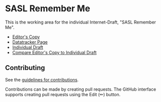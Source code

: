 # SASL Remember Me

This is the working area for the individual Internet-Draft, "SASL Remember Me".

* [Editor's Copy](https://benbucksch.github.io/sasl-rememberme/#go.draft-bucksch-sasl-rememberme.html)
* [Datatracker Page](https://datatracker.ietf.org/doc/draft-bucksch-sasl-rememberme)
* [Individual Draft](https://datatracker.ietf.org/doc/html/draft-bucksch-sasl-rememberme)
* [Compare Editor's Copy to Individual Draft](https://benbucksch.github.io/sasl-rememberme/#go.draft-bucksch-sasl-rememberme.diff)


## Contributing

See the
[guidelines for contributions](https://github.com/benbucksch/sasl-rememberme/blob/main/CONTRIBUTING.md).

Contributions can be made by creating pull requests.
The GitHub interface supports creating pull requests using the Edit (✏) button.

